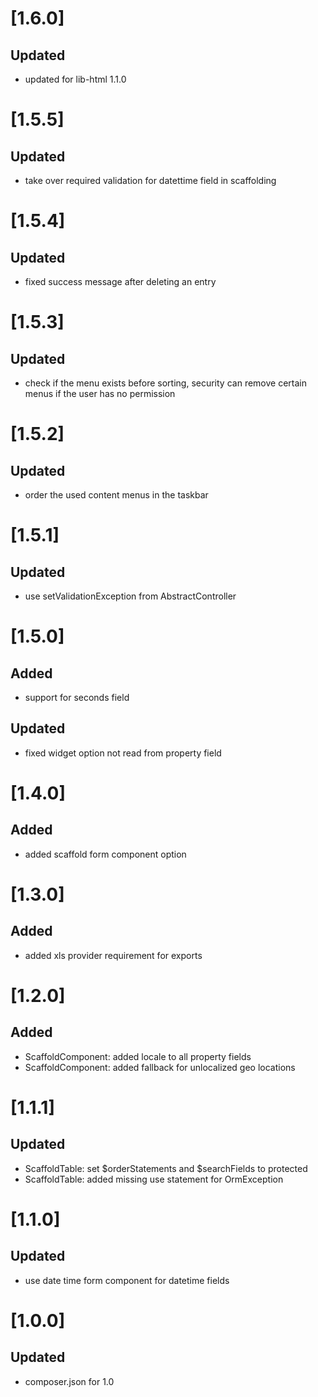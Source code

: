 # [1.6.0]
## Updated
- updated for lib-html 1.1.0

# [1.5.5]
## Updated
- take over required validation for datettime field in scaffolding

# [1.5.4]
## Updated
- fixed success message after deleting an entry

# [1.5.3]
## Updated
- check if the menu exists before sorting, security can remove certain menus if the user has no permission

# [1.5.2]
## Updated
- order the used content menus in the taskbar

# [1.5.1]
## Updated
- use setValidationException from AbstractController

# [1.5.0]
## Added
- support for seconds field
## Updated 
- fixed widget option not read from property field

# [1.4.0]
## Added
- added scaffold form component option

# [1.3.0]
## Added
- added xls provider requirement for exports

# [1.2.0]
## Added
- ScaffoldComponent: added locale to all property fields
- ScaffoldComponent: added fallback for unlocalized geo locations 

# [1.1.1]
## Updated
- ScaffoldTable: set $orderStatements and $searchFields to protected
- ScaffoldTable: added missing use statement for OrmException

# [1.1.0]
## Updated
- use date time form component for datetime fields

# [1.0.0]
## Updated
- composer.json for 1.0

